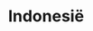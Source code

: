 ---
title: "Indonesië"
introtext: "Indonesië, het land met schitterende stranden, meer dan 17.000 eilanden, de allermooiste duik- en snorkel plekken van de wereld, veel dichte regenwouden, meer vulkanen dan je kan tellen en erg uitgebreide flora en fauna. Verder heeft het land zó veel verschillende culturen, dieren, planten en eten waardoor je niet uitgekeken raakt. In dit prachtige land kan je bijvoorbeeld de Borobudur bezoeken op Java, surfen op Bali, snorkelen aan de kust van Lombok, of op hetzelfde eiland de Rinjani beklimmen, Chimpansees bezoeken op Sumatra of de Komodo eilanden bezoeken. Eigenlijk te veel om op te noemen."
introimage: "https://lh3.googleusercontent.com/BuFxty--xsxaztyycm0q8j1weAD-2En5Vq4Sg44AxJJUBtwzNbZIqFKEbRmnmQw1f2FFpog6UPmpLaR9KUxDElx7hyu44DI1AHhiWJhs6U4uHEd3PN2Xfl6hXeJ_czOrypArVDDoow=w2400"
surface: "1.905.000"
inhabitants: "264.000.000"
rate: "0,00006"
valuta: "roepia"
---
